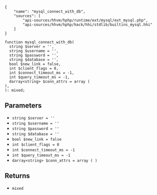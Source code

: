 ``` yamlmeta
{
    "name": "mysql_connect_with_db",
    "sources": [
        "api-sources/hhvm/hphp/runtime/ext/mysql/ext_mysql.php",
        "api-sources/hhvm/hphp/hack/hhi/stdlib/builtins_mysql.hhi"
    ]
}
```




``` Hack
function mysql_connect_with_db(
  string $server = '',
  string $username = '',
  string $password = '',
  string $database = '',
  bool $new_link = false,
  int $client_flags = 0,
  int $connect_timeout_ms = -1,
  int $query_timeout_ms = -1,
  darray<string> $conn_attrs = array (
),
): mixed;
```




## Parameters




+ ` string $server = '' `
+ ` string $username = '' `
+ ` string $password = '' `
+ ` string $database = '' `
+ ` bool $new_link = false `
+ ` int $client_flags = 0 `
+ ` int $connect_timeout_ms = -1 `
+ ` int $query_timeout_ms = -1 `
+ ` darray<string> $conn_attrs = array ( ) `




## Returns




* ` mixed `
<!-- HHAPIDOC -->

